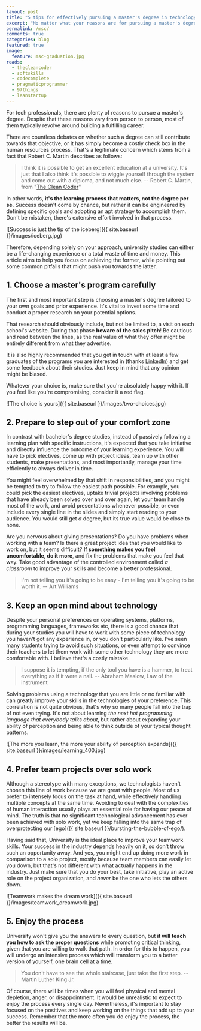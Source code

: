 ```yaml
---
layout: post
title: "5 tips for effectively pursuing a master's degree in technology"
excerpt: "No matter what your reasons are for pursuing a master's degree, here's how to make the most out of it."
permalink: /msc/
comments: true
categories: blog
featured: true
image:
  feature: msc-graduation.jpg
reads:
  - thecleancoder
  - softskills
  - codecomplete
  - pragmaticprogrammer
  - 97things
  - leanstartup
---
```


For tech professionals, there are plenty of reasons to pursue a master's degree. Despite that these reasons vary from person to person, most of them typically revolve around building a fulfilling career.

There are countless debates on whether such a degree can still contribute towards that objective, or it has simply become a costly check box in the human resources process. That's a legitimate concern which stems from a fact that Robert C. Martin describes as follows:

> I think it is possible to get an excellent education at a university. It's just that I also think it's possible to wiggle yourself through the system and come out with a diploma, and not much else. -- Robert C. Martin, from "[The Clean Coder](http://geni.us/thecleancoder)"

In other words, **it's the learning process that matters, not the degree per se**. Success doesn't come by chance, but rather it can be engineered by defining specific goals and adopting an apt strategy to accomplish them. Don't be mistaken, there's extensive effort involved in that process. 

![Success is just the tip of the iceberg]({{ site.baseurl }}/images/iceberg.jpg)

 Therefore, depending solely on your approach, university studies can either be a life-changing experience or a total waste of time and money. This article aims to help you focus on achieving the former, while pointing out some common pitfalls that might push you towards the latter.
 
## 1. Choose a master's program carefully

The first and most important step is choosing a master's degree tailored to your own goals and prior experience. It's vital to invest some time and conduct a proper research on your potential options. 

That research should obviously include, but not be limited to, a visit on each school's website. During that phase **beware of the sales pitch**! Be cautious and read between the lines, as the real value of what they offer might be entirely different from what they advertise. 

It is also highly recommended that you get in touch with at least a few graduates of the programs you are interested in (thanks [LinkedIn](https://www.linkedin.com/)) and get some feedback about their studies. Just keep in mind that any opinion might be biased.

Whatever your choice is, make sure that you're absolutely happy with it. If you feel like you're compromising, consider it a red flag.

![The choice is yours]({{ site.baseurl }}/images/two-choices.jpg)

## 2. Prepare to step out of your comfort zone

In contrast with bachelor's degree studies, instead of passively following a learning plan with specific instructions, it's expected that you take initiative and directly influence the outcome of your learning experience. You will have to pick electives, come up with project ideas, team up with other students, make presentations, and most importantly, manage your time efficiently to always deliver in time.

You might feel overwhelmed by that shift in responsibilities, and you might be tempted to try to follow the easiest path possible. For example, you could pick the easiest electives, uptake trivial projects involving problems that have already been solved over and over again, let your team handle most of the work, and avoid presentations whenever possible, or even include every single line in the slides and simply start reading to your audience. You would still get *a* degree, but its true value would be close to none.

Are you nervous about giving presentations? Do you have problems when working with a team? Is there a great project idea that you would like to work on, but it seems difficult? **If something makes you feel uncomfortable, do it more**, and fix the problems that make you feel that way. Take good advantage of the controlled environment called *a classroom* to improve your skills and become a better professional.

> I'm not telling you it's going to be easy - I'm telling you it's going to be worth it. -- Art Williams

## 3. Keep an open mind about technology

Despite your personal preferences on operating systems, platforms, programming languages, frameworks etc, there is a good chance that during your studies you will have to work with some piece of technology you haven't got any experience in, or you don't particularly like. I've seen many students trying to avoid such situations, or even attempt to convince their teachers to let them work with some other technology they are more comfortable with. I believe that's a costly mistake.

> I suppose it is tempting, if the only tool you have is a hammer, to treat everything as if it were a nail. -- Abraham Maslow, Law of the instrument

Solving problems using a technology that you are little or no familiar with can greatly improve your skills in the technologies of your preference. This correlation is not quite obvious, that's why so many people fall into the trap of not even trying. It's not about learning *the next hot programming language that everybody talks about*, but rather about expanding your ability of perception and being able to think outside of your typical thought patterns.

![The more you learn, the more your ability of perception expands]({{ site.baseurl }}/images/learning_400.jpg)

## 4. Prefer team projects over solo work

Although a stereotype with many exceptions, we technologists haven't chosen this line of work because we are great with people. Most of us prefer to intensely focus on the task at hand, while effectively handling multiple concepts at the same time. Avoiding to deal with the complexities of human interaction usually plays an essential role for having our peace of mind. The truth is that no significant technological advancement has ever been achieved with solo work, yet we keep falling into the same trap of overprotecting our [ego]({{ site.baseurl }}/bursting-the-bubble-of-ego/).

Having said that, University is the ideal place to improve your teamwork skills. Your success in the industry depends heavily on it, so don't throw such an opportunity away. And yes, you might end up doing more work in comparison to a solo project, mostly because team members can easily let you down, but that's not different with what actually happens in the industry. Just make sure that you do your best, take initiative, play an active role on the project organization, and *never* be the one who lets the others down.  

![Teamwork makes the dream work]({{ site.baseurl }}/images/teamwork_dreamwork.jpg)

## 5. Enjoy the process

University won't give you the answers to every question, but **it will teach you how to ask the proper questions** while promoting critical thinking, given that you are willing to walk that path. In order for this to happen, you will undergo an intensive process which will transform you to a better version of yourself, one brain cell at a time.

> You don't have to see the whole staircase, just take the first step. -- Martin Luther King Jr.

Of course, there will be times when you will feel physical and mental depletion, anger, or disappointment. It would be unrealistic to expect to enjoy the process every single day. Nevertheless, it's important to stay focused on the positives and keep working on the things that add up to your success. Remember that the more often you do enjoy the process, the better the results will be.
